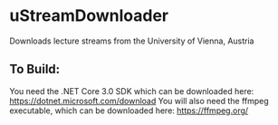 # uStreamDownloader
Downloads lecture streams from the University of Vienna, Austria

## To Build:
You need the .NET Core 3.0 SDK which can be downloaded here:
https://dotnet.microsoft.com/download
You will also need the ffmpeg executable, which can be downloaded here: https://ffmpeg.org/

